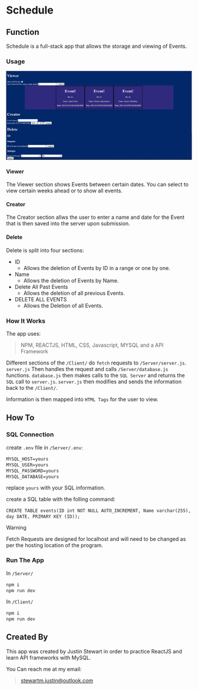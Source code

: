 # Schedule

## Function

Schedule is a full-stack app that allows the storage and viewing of Events.

### Usage

![Screenshot of Schedule running in a browser. The Viewer and Creator sections are shown in full, while the Delete section is only partially shown. Viewer has 3 Events saved: April fools, A dentist apointment on April 3rd and 'Janice's Birthday' on April 3rd.](./images/FullSchedule.jpg)

#### Viewer

The Viewer section shows Events between certain dates. You can select to view certain weeks ahead or to show all events.

#### Creator

The Creator section allws the user to enter a name and date for the Event that is then saved into the server upon submission.

#### Delete

Delete is split into four sections:

- ID
    - Allows the deletion of Events by ID in a range or one by one.
- Name
    - Allows the deletion of Events by Name.
- Delete All Past Events
    - Allows the deletion of all previous Events.
- DELETE ALL EVENTS
    - Allows the Deletion of all Events.

### How It Works

The app uses:

> NPM, REACTJS, HTML, CSS, Javascript, MYSQL and a API Framework

Different sections of the `/Client/` do `fetch` requests to `/Server/server.js`. `server.js` Then handles the request and calls `/Server/database.js` functions. `database.js` then makes calls to the `SQL Server` and returns the `SQL` call to `server.js`. `server.js` then modifies and sends the information back to the `/Client/`.

Information is then mapped into `HTML Tags` for the user to view.

## How To

### SQL Connection

create `.env` file in `/Server/.env`:
```
MYSQL_HOST=yours
MYSQL_USER=yours
MYSQL_PASSWORD=yours
MYSQL_DATABASE=yours
```
replace `yours` with your SQL information.

create a SQL table with the folling command:
```
CREATE TABLE events(ID int NOT NULL AUTO_INCREMENT, Name varchar(255), day DATE, PRIMARY KEY (ID));
```

> [!WARNING]
> Fetch Requests are designed for localhost and will need to be changed as per the hosting location of the program.

### Run The App

In `/Server/`
```
npm i
npm run dev
```

In `/Client/`
```
npm i
npm run dev
```
## Created By

This app was created by Justin Stewart in order to practice ReactJS and learn API frameworks with MySQL.

You Can reach me at my email:

> stewartm.justin@outlook.com